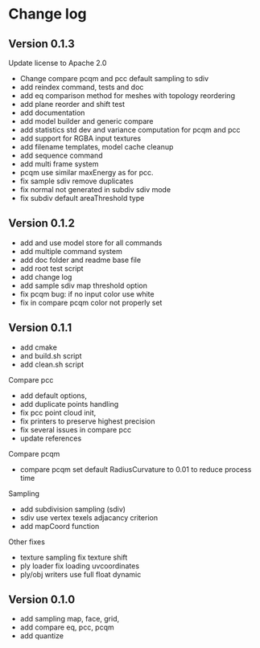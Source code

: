 
# Change log

## Version 0.1.3

Update license to Apache 2.0

- Change compare pcqm and pcc default sampling to sdiv
- add reindex command, tests and doc
- add eq comparison method for meshes with topology reordering
- add plane reorder and shift test
- add documentation
- add model builder and generic compare
- add statistics std dev and variance computation for pcqm and pcc
- add support for RGBA input textures
- add filename templates, model cache cleanup
- add sequence command
- add multi frame system
- pcqm use similar maxEnergy as for pcc.
- fix sample sdiv remove duplicates
- fix normal not generated in subdiv sdiv mode
- fix subdiv default areaThreshold type

## Version 0.1.2

- add and use model store for all commands
- add multiple command system
- add doc folder and readme base file
- add root test script
- add change log
- add sample sdiv map threshold option
- fix pcqm bug: if no input color use white
- fix in compare pcqm color not properly set

## Version 0.1.1

- add cmake
- and build.sh script
- add clean.sh script

Compare pcc
- add default options,
- add duplicate points handling
- fix pcc point cloud init,
- fix printers to preserve highest precision
- fix several issues in compare pcc
- update references

Compare pcqm
- compare pcqm set default RadiusCurvature to 0.01 to reduce process time

Sampling
- add subdivision sampling (sdiv)
- sdiv use vertex texels adjacancy criterion
- add mapCoord function

Other fixes
- texture sampling fix texture shift
- ply loader fix loading uvcoordinates
- ply/obj writers use full float dynamic

## Version 0.1.0

- add sampling map, face, grid,
- add compare eq, pcc, pcqm
- add quantize
